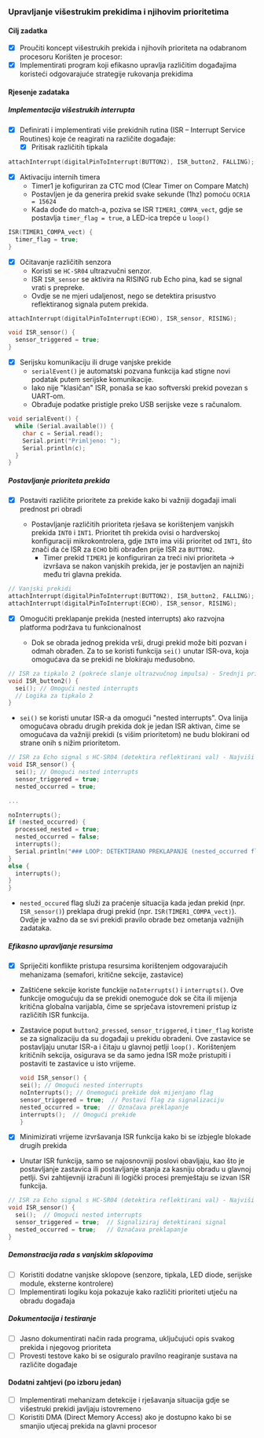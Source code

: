 ### Upravljanje višestrukim prekidima i njihovim prioritetima  

#### Cilj zadatka  
- [x] Proučiti koncept višestrukih prekida i njihovih prioriteta na odabranom procesoru
      Korišten je procesor: 
- [x] Implementirati program koji efikasno upravlja različitim događajima koristeći odgovarajuće strategije rukovanja prekidima  

#### Rjesenje zadataka  

##### Implementacija višestrukih interrupta  
- [x] Definirati i implementirati više prekidnih rutina (ISR – Interrupt Service Routines) koje će reagirati na različite događaje:  
  - [x] Pritisak različitih tipkala  
```cpp
attachInterrupt(digitalPinToInterrupt(BUTTON2), ISR_button2, FALLING);
```
  - [x] Aktivaciju internih timera
      - Timer1 je kofiguriran za CTC mod (Clear Timer on Compare Match)
      - Postavljen je da generira prekid svake sekunde (1hz) pomoću `OCR1A = 15624`
      - Kada dođe do match-a, poziva se ISR `TIMER1_COMPA_vect`, gdje se postavlja `timer_flag = true`, a LED-ica trepće u `loop()`

```cpp
ISR(TIMER1_COMPA_vect) {
  timer_flag = true;
}

```
  - [x] Očitavanje različitih senzora
      - Koristi se `HC-SR04` ultrazvučni senzor.
      - ISR `ISR_sensor` se aktivira na RISING rub Echo pina, kad se signal vrati s prepreke.
      - Ovdje se ne mjeri udaljenost, nego se detektira prisustvo reflektiranog signala putem prekida.
```cpp
attachInterrupt(digitalPinToInterrupt(ECHO), ISR_sensor, RISING);

void ISR_sensor() {
  sensor_triggered = true;
}

```  
  - [x] Serijsku komunikaciju ili druge vanjske prekide
      - `serialEvent()` je automatski pozvana funkcija kad stigne novi podatak putem serijske komunikacije.
      - Iako nije "klasičan" ISR, ponaša se kao softverski prekid povezan s UART-om.
      - Obrađuje podatke pristigle preko USB serijske veze s računalom.
```cpp
void serialEvent() {
  while (Serial.available()) {
    char c = Serial.read();
    Serial.print("Primljeno: ");
    Serial.println(c);
  }
}

```

##### Postavljanje prioriteta prekida  
- [x] Postaviti različite prioritete za prekide kako bi važniji događaji imali prednost pri obradi
      
   - Postavljanje različitih prioriteta rješava se korištenjem vanjskih prekida `INT0` i `INT1`. Prioritet tih prekida ovisi o hardverskoj konfiguraciji mikrokontrolera, gdje `INT0` ima viši prioritet od `INT1`, što znači da će ISR za `ECHO` biti obrađen prije ISR za `BUTTON2`.
      - Timer prekid `TIMER1` je konfiguriran za treći nivi prioriteta -> izvršava se nakon vanjskih prekida, jer je postavljen an najniži među tri glavna prekida.
```cpp
// Vanjski prekidi
attachInterrupt(digitalPinToInterrupt(BUTTON2), ISR_button2, FALLING); // INT1
attachInterrupt(digitalPinToInterrupt(ECHO), ISR_sensor, RISING);      // INT0
```
      
- [x] Omogućiti preklapanje prekida (nested interrupts) ako razvojna platforma podržava tu funkcionalnost
      
   - Dok se obrada jednog prekida vrši, drugi prekid može biti pozvan i odmah obrađen. Za to se koristi funkcija `sei()` unutar ISR-ova, koja omogućava da se prekidi ne blokiraju međusobno.
```cpp
// ISR za tipkalo 2 (pokreće slanje ultrazvučnog impulsa) - Srednji prioritet
void ISR_button2() {
  sei(); // Omogući nested interrupts
  // Logika za tipkalo 2
}
```
- `sei()` se koristi unutar ISR-a da omogući "nested interrupts". Ova linija omogućava obradu drugih prekida dok je jedan ISR aktivan, čime se omogućava da važniji prekidi (s višim prioritetom) ne budu blokirani od strane onih s nižim prioritetom.

```cpp
// ISR za Echo signal s HC-SR04 (detektira reflektirani val) - Najviši prioritet
void ISR_sensor() {
  sei(); // Omogući nested interrupts
  sensor_triggered = true;
  nested_occurred = true;

...

noInterrupts();
if (nested_occurred) {
  processed_nested = true;
  nested_occurred = false;
  interrupts();
  Serial.println("### LOOP: DETEKTIRANO PREKLAPANJE (nested_occurred flag) ###");
}
else {
  interrupts();
}
}
```
- `nested_occured` flag služi za praćenje situacija kada jedan prekid (npr. `ISR_sensor()`) preklapa drugi prekid (npr. `ISR(TIMER1_COMPA_vect)`). Ovdje je važno da se svi prekidi pravilo obrade bez ometanja važnijih zadataka.



##### Efikasno upravljanje resursima  
- [x] Spriječiti konflikte pristupa resursima korištenjem odgovarajućih mehanizama (semafori, kritične sekcije, zastavice)

- Zaštićene sekcije koriste funckije `noInterrupts()` i `interrupts()`. Ove funkcije omogućuju da se prekidi onemoguće dok se čita ili mijenja kritična globalna varijabla, čime se sprječava istovremeni pristup iz različitih ISR funkcija.
- Zastavice poput `button2_pressed`, `sensor_triggered`, i `timer_flag` koriste se za signalizaciju da su događaji u prekidu obradeni. Ove zastavice se postavljaju unutar ISR-a i čitaju u glavnoj petlji `loop().` Korištenjem kritičnih sekcija, osigurava se da samo jedna ISR može pristupiti i postaviti te zastavice u isto vrijeme.

  ```cpp
  void ISR_sensor() {
  sei(); // Omogući nested interrupts
  noInterrupts(); // Onemogući prekide dok mijenjamo flag
  sensor_triggered = true;  // Postavi flag za signalizaciju
  nested_occurred = true;  // Označava preklapanje
  interrupts();  // Omogući prekide
  }
  ```


- [x] Minimizirati vrijeme izvršavanja ISR funkcija kako bi se izbjegle blokade drugih prekida
- Unutar ISR funkcija, samo se najosnovniji poslovi obavljaju, kao što je postavljanje zastavica ili postavljanje stanja za kasniju obradu u glavnoj petlji. Svi zahtijevniji izračuni ili logički procesi  premještaju se izvan ISR funkcija.
```cpp
// ISR za Echo signal s HC-SR04 (detektira reflektirani val) - Najviši prioritet
void ISR_sensor() {
  sei();  // Omogući nested interrupts
  sensor_triggered = true;  // Signaliziraj detektirani signal
  nested_occurred = true;   // Označava preklapanje
}
```



##### Demonstracija rada s vanjskim sklopovima  
- [ ] Koristiti dodatne vanjske sklopove (senzore, tipkala, LED diode, serijske module, eksterne kontrolere)  
- [ ] Implementirati logiku koja pokazuje kako različiti prioriteti utječu na obradu događaja  

##### Dokumentacija i testiranje  
- [ ] Jasno dokumentirati način rada programa, uključujući opis svakog prekida i njegovog prioriteta  
- [ ] Provesti testove kako bi se osiguralo pravilno reagiranje sustava na različite događaje  

#### Dodatni zahtjevi (po izboru jedan)  
- [ ] Implementirati mehanizam detekcije i rješavanja situacija gdje se višestruki prekidi javljaju istovremeno  
- [ ] Koristiti DMA (Direct Memory Access) ako je dostupno kako bi se smanjio utjecaj prekida na glavni procesor  
